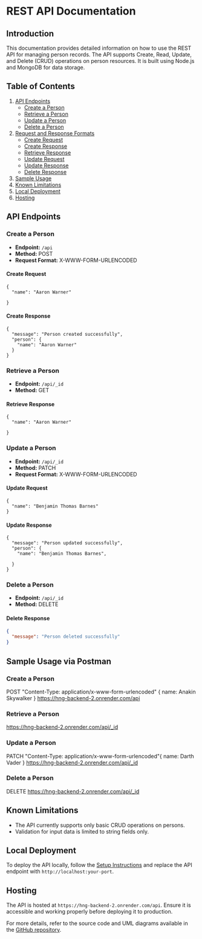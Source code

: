 
# REST API Documentation

## Introduction

This documentation provides detailed information on how to use the REST API for managing person records. The API supports Create, Read, Update, and Delete (CRUD) operations on person resources. It is built using Node.js and MongoDB for data storage.

## Table of Contents


1. [API Endpoints](#api-endpoints)
   - [Create a Person](#create-a-person)
   - [Retrieve a Person](#retrieve-a-person)
   - [Update a Person](#update-a-person)
   - [Delete a Person](#delete-a-person)
2. [Request and Response Formats](#request-and-response-formats)
   - [Create Request](#create-request)
   - [Create Response](#create-response)
   - [Retrieve Response](#retrieve-response)
   - [Update Request](#update-request)
   - [Update Response](#update-response)
   - [Delete Response](#delete-response)
3. [Sample Usage](#sample-usage)
4. [Known Limitations](#known-limitations)
5. [Local Deployment](#local-deployment)
6. [Hosting](#hosting)





## API Endpoints

### Create a Person

- **Endpoint:** `/api`
- **Method:** POST
- **Request Format:** X-WWW-FORM-URLENCODED

#### Create Request

```X-WWW-FORM-URLENCODED
{
  "name": "Aaron Warner"
  
}
```

#### Create Response

```X-WWW-FORM-URLENCODED
{
  "message": "Person created successfully",
  "person": {
    "name": "Aaron Warner"
  }
}
```

### Retrieve a Person

- **Endpoint:** `/api/_id`
- **Method:** GET

#### Retrieve Response

```X-WWW-FORM-URLENCODED
{
  "name": "Aaron Warner"

}
```

### Update a Person

- **Endpoint:** `/api/_id`
- **Method:** PATCH
- **Request Format:** X-WWW-FORM-URLENCODED

#### Update Request

```X-WWW-FORM-URLENCODED
{
  "name": "Benjamin Thomas Barnes"
}
```

#### Update Response

```X-WWW-FORM-URLENCODED
{
  "message": "Person updated successfully",
  "person": {
    "name": "Benjamin Thomas Barnes",
    
  }
}
```

### Delete a Person

- **Endpoint:** `/api/_id`
- **Method:** DELETE

#### Delete Response

```json
{
  "message": "Person deleted successfully"
}
```

## Sample Usage via Postman

### Create a Person
POST  "Content-Type: application/x-www-form-urlencoded" {
  name: Anakin Skywalker
} https://hng-backend-2.onrender.com/api

### Retrieve a Person
https://hng-backend-2.onrender.com/api/_id

### Update a Person

PATCH "Content-Type: application/x-www-form-urlencoded"{
  name: Darth Vader
} https://hng-backend-2.onrender.com/api/_id

### Delete a Person
DELETE https://hng-backend-2.onrender.com/api/_id


## Known Limitations

- The API currently supports only basic CRUD operations on persons.
- Validation for input data is limited to string fields only.

## Local Deployment

To deploy the API locally, follow the [Setup Instructions](#setup-instructions) and replace the API endpoint with `http://localhost:your-port`.

## Hosting

The API is hosted at `https://hng-backend-2.onrender.com/api`. Ensure it is accessible and working properly before deploying it to production.

For more details, refer to the source code and UML diagrams available in the [GitHub repository](https://github.com/Amal-Salam/backend-task-two/tree/main).

